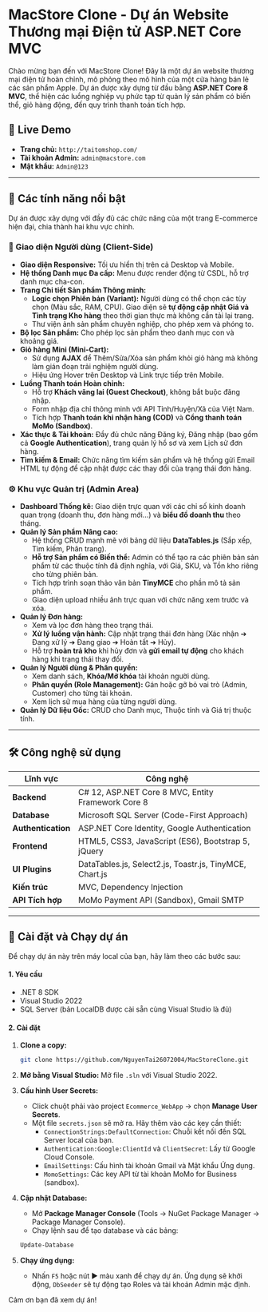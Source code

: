 # MacStore Clone - Dự án Website Thương mại Điện tử ASP.NET Core MVC

Chào mừng bạn đến với MacStore Clone! Đây là một dự án website thương mại điện tử hoàn chỉnh, mô phỏng theo mô hình của một cửa hàng bán lẻ các sản phẩm Apple. Dự án được xây dựng từ đầu bằng **ASP.NET Core 8 MVC**, thể hiện các luồng nghiệp vụ phức tạp từ quản lý sản phẩm có biến thể, giỏ hàng động, đến quy trình thanh toán tích hợp.

## 🚀 Live Demo
*   **Trang chủ:** `http://taitomshop.com/` 
*   **Tài khoản Admin:** `admin@macstore.com`
*   **Mật khẩu:** `Admin@123`

---
## 🌟 Các tính năng nổi bật

Dự án được xây dựng với đầy đủ các chức năng của một trang E-commerce hiện đại, chia thành hai khu vực chính.

### 👤 Giao diện Người dùng (Client-Side)
-   **Giao diện Responsive:** Tối ưu hiển thị trên cả Desktop và Mobile.
-   **Hệ thống Danh mục Đa cấp:** Menu được render động từ CSDL, hỗ trợ danh mục cha-con.
-   **Trang Chi tiết Sản phẩm Thông minh:**
    -   **Logic chọn Phiên bản (Variant):** Người dùng có thể chọn các tùy chọn (Màu sắc, RAM, CPU). Giao diện sẽ **tự động cập nhật Giá và Tình trạng Kho hàng** theo thời gian thực mà không cần tải lại trang.
    -   Thư viện ảnh sản phẩm chuyên nghiệp, cho phép xem và phóng to.
-   **Bộ lọc Sản phẩm:** Cho phép lọc sản phẩm theo danh mục con và khoảng giá.
-   **Giỏ hàng Mini (Mini-Cart):**
    -   Sử dụng **AJAX** để Thêm/Sửa/Xóa sản phẩm khỏi giỏ hàng mà không làm gián đoạn trải nghiệm người dùng.
    -   Hiệu ứng Hover trên Desktop và Link trực tiếp trên Mobile.
-   **Luồng Thanh toán Hoàn chỉnh:**
    -   Hỗ trợ **Khách vãng lai (Guest Checkout)**, không bắt buộc đăng nhập.
    -   Form nhập địa chỉ thông minh với API Tỉnh/Huyện/Xã của Việt Nam.
    -   Tích hợp **Thanh toán khi nhận hàng (COD)** và **Cổng thanh toán MoMo (Sandbox)**.
-   **Xác thực & Tài khoản:** Đầy đủ chức năng Đăng ký, Đăng nhập (bao gồm cả **Google Authentication**), trang quản lý hồ sơ và xem Lịch sử đơn hàng.
-   **Tìm kiếm & Email:** Chức năng tìm kiếm sản phẩm và hệ thống gửi Email HTML tự động để cập nhật được các thay đổi của trạng thái đơn hàng.

### ⚙️ Khu vực Quản trị (Admin Area)
-   **Dashboard Thống kê:** Giao diện trực quan với các chỉ số kinh doanh quan trọng (doanh thu, đơn hàng mới...) và **biểu đồ doanh thu** theo tháng.
-   **Quản lý Sản phẩm Nâng cao:**
    -   Hệ thống CRUD mạnh mẽ với bảng dữ liệu **DataTables.js** (Sắp xếp, Tìm kiếm, Phân trang).
    -   **Hỗ trợ Sản phẩm có Biến thể:** Admin có thể tạo ra các phiên bản sản phẩm từ các thuộc tính đã định nghĩa, với Giá, SKU, và Tồn kho riêng cho từng phiên bản.
    -   Tích hợp trình soạn thảo văn bản **TinyMCE** cho phần mô tả sản phẩm.
    -   Giao diện upload nhiều ảnh trực quan với chức năng xem trước và xóa.
-   **Quản lý Đơn hàng:**
    -   Xem và lọc đơn hàng theo trạng thái.
    -   **Xử lý luồng vận hành:** Cập nhật trạng thái đơn hàng (Xác nhận ➔ Đang xử lý ➔ Đang giao ➔ Hoàn tất ➔ Hủy).
    -   Hỗ trợ **hoàn trả kho** khi hủy đơn và **gửi email tự động** cho khách hàng khi trạng thái thay đổi.
-   **Quản lý Người dùng & Phân quyền:**
    -   Xem danh sách, **Khóa/Mở khóa** tài khoản người dùng.
    -   **Phân quyền (Role Management):** Gán hoặc gỡ bỏ vai trò (Admin, Customer) cho từng tài khoản.
    -   Xem lịch sử mua hàng của từng người dùng.
-   **Quản lý Dữ liệu Gốc:** CRUD cho Danh mục, Thuộc tính và Giá trị thuộc tính.

---
## 🛠️ Công nghệ sử dụng
| Lĩnh vực      | Công nghệ                                                |
| ------------- | -------------------------------------------------------- |
| **Backend**     | C# 12, ASP.NET Core 8 MVC, Entity Framework Core 8       |
| **Database**    | Microsoft SQL Server (Code-First Approach)               |
| **Authentication**| ASP.NET Core Identity, Google Authentication             |
| **Frontend**    | HTML5, CSS3, JavaScript (ES6), Bootstrap 5, jQuery       |
| **UI Plugins**  | DataTables.js, Select2.js, Toastr.js, TinyMCE, Chart.js |
| **Kiến trúc**  | MVC, Dependency Injection |
| **API Tích hợp**  | MoMo Payment API (Sandbox), Gmail SMTP                  |

---
## 🚀 Cài đặt và Chạy dự án
Để chạy dự án này trên máy local của bạn, hãy làm theo các bước sau:

#### 1. Yêu cầu
-   .NET 8 SDK
-   Visual Studio 2022
-   SQL Server (bản LocalDB được cài sẵn cùng Visual Studio là đủ)

#### 2. Cài đặt
1.  **Clone a copy:**
    ```bash
    git clone https://github.com/NguyenTai26072004/MacStoreClone.git
    ```
2.  **Mở bằng Visual Studio:**
    Mở file `.sln` với Visual Studio 2022.

3.  **Cấu hình User Secrets:**
    -   Click chuột phải vào project `Ecommerce_WebApp` -> chọn **Manage User Secrets**.
    -   Một file `secrets.json` sẽ mở ra. Hãy thêm vào các key cần thiết:
        -   `ConnectionStrings:DefaultConnection`: Chuỗi kết nối đến SQL Server local của bạn.
        -   `Authentication:Google:ClientId` và `ClientSecret`: Lấy từ Google Cloud Console.
        -   `EmailSettings`: Cấu hình tài khoản Gmail và Mật khẩu Ứng dụng.
        -   `MomoSettings`: Các key API từ tài khoản MoMo for Business (sandbox).
    
4.  **Cập nhật Database:**
    -   Mở **Package Manager Console** (Tools -> NuGet Package Manager -> Package Manager Console).
    -   Chạy lệnh sau để tạo database và các bảng:
    ```powershell
    Update-Database
    ```
5.  **Chạy ứng dụng:**
    -   Nhấn `F5` hoặc nút ▶️ màu xanh để chạy dự án. Ứng dụng sẽ khởi động, `DbSeeder` sẽ tự động tạo Roles và tài khoản Admin mặc định.

Cảm ơn bạn đã xem dự án!


